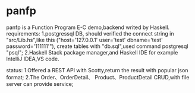 # panfp
panfp is a Function Program E-C demo,backend writed by Haskell.
requirements: 
1.postgressql DB, should verified the connect string in "src/Lib.hs",like this ("host='127.0.0.1' user='test' dbname='test' password='111111'"),
create tables with "db.sql",used command postgresql "psql";
2.Haskell Stack package manager,and Haskell IDE for example IntelliJ IDEA,VS code.

status:
1.Offered a REST API with Scotty,return the result with popular json format;
2.The Order、OrderDetail、 Product、ProductDetail CRUD,with file server can provide service;
 